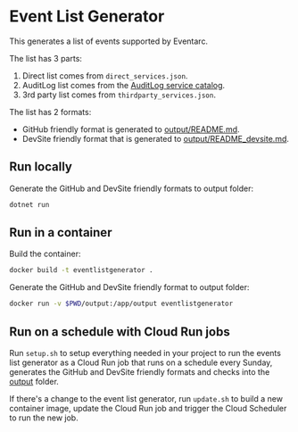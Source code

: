 # Event List Generator

This generates a list of events supported by Eventarc.

The list has 3 parts:

1. Direct list comes from `direct_services.json`.
1. AuditLog list comes from the [AuditLog service
  catalog](https://raw.githubusercontent.com/googleapis/google-cloudevents/master/json/audit/service_catalog.json).
1. 3rd party list comes from `thirdparty_services.json`.

The list has 2 formats:

* GitHub friendly format is generated to [output/README.md](output/README.md).
* DevSite friendly format that is generated to [output/README_devsite.md](output/README_devsite.md).

## Run locally

Generate the GitHub and DevSite friendly formats to output folder:

```sh
dotnet run
```

## Run in a container

Build the container:

```sh
docker build -t eventlistgenerator .
```

Generate the GitHub and DevSite friendly format to output folder:

```sh
docker run -v $PWD/output:/app/output eventlistgenerator
```

## Run on a schedule with Cloud Run jobs

Run `setup.sh` to setup everything needed in your project to run the events list
generator as a Cloud Run job that runs on a schedule every Sunday, generates
the GitHub and DevSite friendly formats and checks into the [output](output)
folder.

If there's a change to the event list generator, run `update.sh` to build a new
container image, update the Cloud Run job and trigger the Cloud Scheduler to run
the new job.
